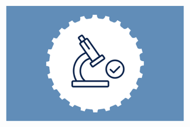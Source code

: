 <p align="center">
  <img src="Certification_Banner.png" alt="My Certifications Background" width="95%" height="10% ">
</p>
